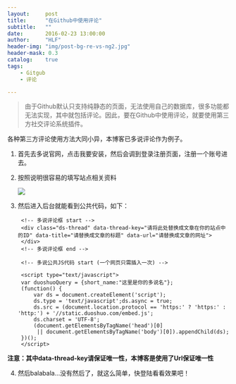 ```yaml
---
layout:     post
title:      "在Github中使用评论"
subtitle:   ""
date:       2016-02-23 13:00:00
author:     "HLF"
header-img: "img/post-bg-re-vs-ng2.jpg"
header-mask: 0.3
catalog:    true
tags:
    - Gitgub
    - 评论

---
```


>由于Github默认只支持纯静态的页面，无法使用自己的数据库，很多功能都无法实现，其中就包括评论。因此，要在Github中使用评论，就要使用第三方社交评论系统插件。

各种第三方评论使用方法大同小异，本博客已多说评论作为例子。

1. 首先去多说官网，点击我要安装，然后会调到登录注册页面，注册一个账号进去。
2. 按照说明很容易的填写站点相关资料

 	![](http://hlfshy.github.io/img/in-post/duoshuo-reg.jpg)

3. 然后进入后台就能看到公共代码，如下：

		<!-- 多说评论框 start -->
		<div class="ds-thread" data-thread-key="请将此处替换成文章在你的站点中的ID" data-title="请替换成文章的标题" data-url="请替换成文章的网址">
		</div>
		<!-- 多说评论框 end -->
	
		<!-- 多说公共JS代码 start (一个网页只需插入一次) -->
	
		<script type="text/javascript">
		var duoshuoQuery = {short_name:"这里是你的多说名"};
		(function() {
			var ds = document.createElement('script');
			ds.type = 'text/javascript';ds.async = true;
			ds.src = (document.location.protocol == 'https:' ? 'https:' : 'http:') + '//static.duoshuo.com/embed.js';
			ds.charset = 'UTF-8';
			(document.getElementsByTagName('head')[0] 
			 || document.getElementsByTagName('body')[0]).appendChild(ds);
		})();
		</script>
**注意：其中data-thread-key请保证唯一性，本博客是使用了Url保证唯一性**

4. 然后balabala...没有然后了，就这么简单，快登陆看看效果吧！







